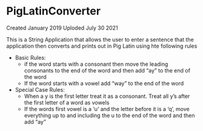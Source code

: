 # PigLatinConverter

Created January 2019
Uploded July 30 2021

This is a String Application that allows the user to enter a sentence that the application then converts and prints out in Pig Latin using hte following rules

- Basic Rules:
  - if the word starts with a consonant then move the leading consonants to the end of the word and then add “ay” to the end of the word
  - If the word starts with a vowel add “way” to the end of the word
- Special Case Rules:
  - When a y is the first letter treat it as a consonant. Treat all y’s after the first letter of a word as vowels
  - If the words first vowel is a ‘u’ and the letter before it is a ‘q’, move everything up to and including
the u to the end of the word and then add “ay”
